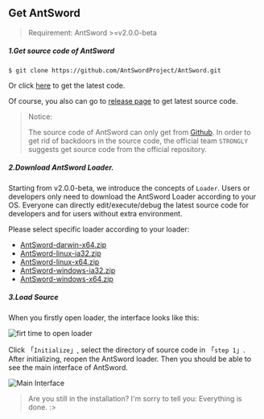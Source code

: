 Get AntSword
---

> Requirement: AntSword >=v2.0.0-beta

##### 1.Get source code of AntSword

```
$ git clone https://github.com/AntSwordProject/AntSword.git
```

Or click [here](https://github.com/AntSwordProject/AntSword/archive/master.zip) to get the latest code.

Of course, you also can go to [release page](https://github.com/AntSwordProject/AntSword/releases) to get latest source code.

> Notice:
>
> The source code of AntSword can only get from [Github](https://github.com/AntSwordProject/AntSword). In order to get rid of backdoors in the source code, the official team `STRONGLY` suggests get source code from the official repository.

##### 2.Download AntSword Loader.

Starting from v2.0.0-beta, we introduce the concepts of `Loader`. Users or developers only need to download the AntSword Loader according to your OS. Everyone can directly edit/execute/debug the latest source code for developers and for users without extra environment.

Please select specific loader according to your loader:

* [AntSword-darwin-x64.zip]()
* [AntSword-linux-ia32.zip]()
* [AntSword-linux-x64.zip]()
* [AntSword-windows-ia32.zip]()
* [AntSword-windows-x64.zip]()

##### 3.Load Source

When you firstly open loader, the interface looks like this:

![firt time to open loader][img_get_antsword_1]

Click 「`Initialize`」, select the directory of source code in 「`step 1`」. After initializing, reopen the AntSword loader. Then you should be able to see the main interface of AntSword.

![Main Interface][img_get_antsword_2]

> Are you still in the installation? I'm sorry to tell you: Everything is done. :>

[img_get_antsword_1]: http://antsword.l1n3.net/doc/getting_started/get_antsword_1.jpg
[img_get_antsword_2]: http://antsword.l1n3.net/doc/getting_started/get_antsword_2.jpg
